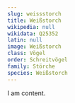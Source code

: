 ```yaml
---
slug: weissstorch
title: Weißstorch
wikipedia: null
wikidata: Q25352
latin: null
image: Weißstorch
class: Vögel
order: Schreitvögel
family: Störche
species: Weißstorch
---
```


I am content.

